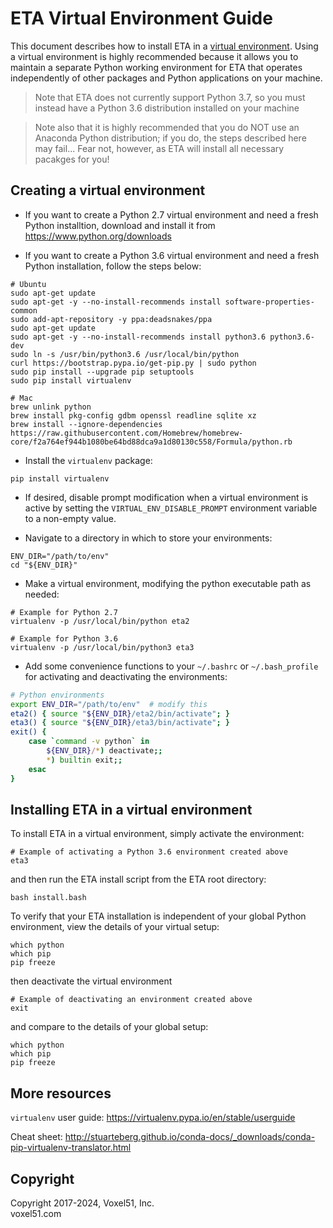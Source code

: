 # ETA Virtual Environment Guide

This document describes how to install ETA in a
[virtual environment](https://virtualenv.pypa.io/en/stable). Using a virtual
environment is highly recommended because it allows you to maintain a separate
Python working environment for ETA that operates independently of other
packages and Python applications on your machine.

> Note that ETA does not currently support Python 3.7, so you must instead
> have a Python 3.6 distribution installed on your machine

> Note also that it is highly recommended that you do NOT use an Anaconda
> Python distribution; if you do, the steps described here may fail... Fear
> not, however, as ETA will install all necessary pacakges for you!


## Creating a virtual environment

* If you want to create a Python 2.7 virtual environment and need a fresh
Python installtion, download and install it from
https://www.python.org/downloads

* If you want to create a Python 3.6 virtual environment and need a fresh
Python installation, follow the steps below:

```shell
# Ubuntu
sudo apt-get update
sudo apt-get -y --no-install-recommends install software-properties-common
sudo add-apt-repository -y ppa:deadsnakes/ppa
sudo apt-get update
sudo apt-get -y --no-install-recommends install python3.6 python3.6-dev
sudo ln -s /usr/bin/python3.6 /usr/local/bin/python
curl https://bootstrap.pypa.io/get-pip.py | sudo python
sudo pip install --upgrade pip setuptools
sudo pip install virtualenv

# Mac
brew unlink python
brew install pkg-config gdbm openssl readline sqlite xz
brew install --ignore-dependencies https://raw.githubusercontent.com/Homebrew/homebrew-core/f2a764ef944b1080be64bd88dca9a1d80130c558/Formula/python.rb
```

* Install the `virtualenv` package:

```shell
pip install virtualenv
```

* If desired, disable prompt modification when a virtual environment is active
by setting the `VIRTUAL_ENV_DISABLE_PROMPT` environment variable to a
non-empty value.

* Navigate to a directory in which to store your environments:

```shell
ENV_DIR="/path/to/env"
cd "${ENV_DIR}"
```

* Make a virtual environment, modifying the python executable path as needed:

```shell
# Example for Python 2.7
virtualenv -p /usr/local/bin/python eta2

# Example for Python 3.6
virtualenv -p /usr/local/bin/python3 eta3
```

* Add some convenience functions to your `~/.bashrc` or `~/.bash_profile` for
activating and deactivating the environments:

```bash
# Python environments
export ENV_DIR="/path/to/env"  # modify this
eta2() { source "${ENV_DIR}/eta2/bin/activate"; }
eta3() { source "${ENV_DIR}/eta3/bin/activate"; }
exit() {
    case `command -v python` in
        ${ENV_DIR}/*) deactivate;;
        *) builtin exit;;
    esac
}
```


## Installing ETA in a virtual environment

To install ETA in a virtual environment, simply activate the environment:

```shell
# Example of activating a Python 3.6 environment created above
eta3
```

and then run the ETA install script from the ETA root directory:

```shell
bash install.bash
```

To verify that your ETA installation is independent of your global Python
environment, view the details of your virtual setup:

```shell
which python
which pip
pip freeze
```

then deactivate the virtual environment

```shell
# Example of deactivating an environment created above
exit
```

and compare to the details of your global setup:

```shell
which python
which pip
pip freeze
```


## More resources

`virtualenv` user guide:
https://virtualenv.pypa.io/en/stable/userguide

Cheat sheet:
http://stuarteberg.github.io/conda-docs/_downloads/conda-pip-virtualenv-translator.html


## Copyright

Copyright 2017-2024, Voxel51, Inc.<br>
voxel51.com
